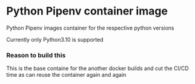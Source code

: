 # Python Pipenv container image

Python Pipenv images container for the respective python versions

Currently only Python3.10 is supported

### Reason to build this
This is the base containe for the another docker builds and cut the CI/CD time as can reuse the container again and again
